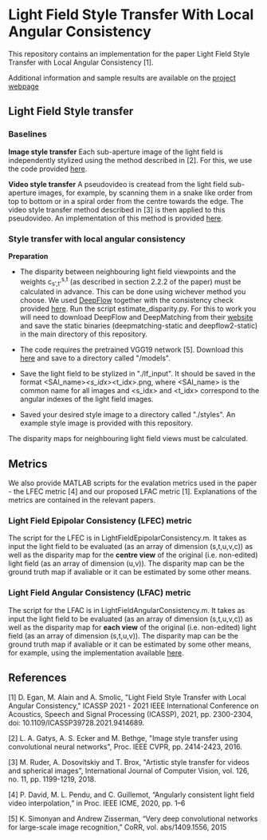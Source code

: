 # Light Field Style Transfer With Local Angular Consistency
This repository contains an implementation for the paper Light Field Style Transfer with Local Angular Consistency [1].

Additional information and sample results are available on the [project webpage](https://v-sense.scss.tcd.ie/research/neural-style-transfer-for-light-fields/)

## Light Field Style transfer
### Baselines

**Image style transfer**
Each sub-aperture image of the light field is independently stylized using the method described in [2]. For this, we use the code provided [here](https://github.com/leongatys/PytorchNeuralStyleTransfer). 

**Video style transfer**
A pseudovideo is createad from the light field sub-aperture images, for example, by scanning them in a snake like order from top to bottom or in a spiral order from the centre towards the edge. The video style transfer method described in [3] is then applied to this pseudovideo. An implementation of this method is provided [here](https://github.com/manuelruder/artistic-videos).

### Style transfer with local angular consistency
**Preparation**
- The disparity between neighbouring light field viewpoints and the weights c<sub>s',t'</sub><sup>s,t</sup> (as described in section 2.2.2 of the paper) must be calculated in advance. This can be done using wichever method you choose. We used [DeepFlow](http://lear.inrialpes.fr/src/deepflow/) together with the consistency check provided [here](https://github.com/manuelruder/artistic-videos). Run the script estimate_disparity.py. For this to work you will need to download DeepFlow and DeepMatching from their [website](http://lear.inrialpes.fr/src/deepflow/) and save the static binaries (deepmatching-static and deepflow2-static) in the main directory of this repository.

- The code requires the pretrained VGG19 network [5]. Download this [here](https://bethgelab.org/media/uploads/pytorch_models/vgg_conv.pth) and save to a directory called "/models". 
- Save the light field to be stylized in "./lf_input". It should be saved in the format <SAI_name>_<s_idx>_<t_idx>.png, where <SAI_name> is the common name for all images and <s_idx> and <t_idx> correspond to the angular indexes of the light field images.
- Saved your desired style image to a directory called "./styles". An example style image is provided with this repository.

The disparity maps for neighbouring light field views must be calculated. 


## Metrics
We also provide MATLAB scripts for the evalation metrics used in the paper - the LFEC metric [4] and our proposed LFAC metric [1]. Explanations of the metrics are contained in the relevant papers. 

### Light Field Epipolar Consistency (LFEC) metric
The script for the LFEC is in LightFieldEpipolarConsistency.m. It takes as input the light field to be evaluated (as an array of dimension (s,t,u,v,c)) as well as the disparity map for the **centre view** of the original (i.e. non-edited) light field (as an array of dimension (u,v)). The disparity map can be the ground truth map if avaliable or it can be estimated by some other means. 

### Light Field Angular Consistency (LFAC) metric
The script for the LFAC is in LightFieldAngularConsistency.m. It takes as input the light field to be evaluated (as an array of dimension (s,t,u,v,c)) as well as the disparity map for **each view** of the original (i.e. non-edited) light field (as an array of dimension (s,t,u,v)). The disparity map can be the ground truth map if avaliable or it can be estimated by some other means, for example, using the implementation available [here](https://github.com/V-Sense/CPM_PF). 




## References
[1] D. Egan, M. Alain and A. Smolic, "Light Field Style Transfer with Local Angular Consistency," ICASSP 2021 - 2021 IEEE International Conference on Acoustics, Speech and Signal Processing (ICASSP), 2021, pp. 2300-2304, doi: 10.1109/ICASSP39728.2021.9414689.

[2] L. A. Gatys, A. S. Ecker and M. Bethge, "Image style transfer using convolutional neural networks", Proc. IEEE CVPR, pp. 2414-2423, 2016.

[3] M. Ruder, A. Dosovitskiy and T. Brox, "Artistic style transfer for videos and spherical images", International Journal of Computer Vision, vol. 126, no. 11, pp. 1199-1219, 2018.

[4] P. David, M. L. Pendu, and C. Guillemot, “Angularly consistent light field video interpolation,” in Proc. IEEE ICME, 2020, pp. 1–6

[5] K. Simonyan and Andrew Zisserman, “Very deep convolutional networks for large-scale image recognition,” CoRR, vol. abs/1409.1556, 2015
